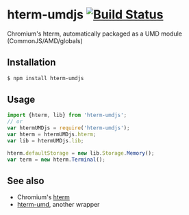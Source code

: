 # hterm-umdjs [![Build Status](https://travis-ci.org/dbkaplun/hterm-umdjs.svg?branch=master)](https://travis-ci.org/dbkaplun/hterm-umdjs)
Chromium's hterm, automatically packaged as a UMD module (CommonJS/AMD/globals)

## Installation

```sh
$ npm install hterm-umdjs
```

## Usage

```js
import {hterm, lib} from 'hterm-umdjs';
// or
var htermUMDjs = require('hterm-umdjs');
var hterm = htermUMDjs.hterm;
var lib = htermUMDjs.lib;

hterm.defaultStorage = new lib.Storage.Memory();
var term = new hterm.Terminal();
```

## See also

* Chromium's [hterm](https://chromium.googlesource.com/apps/libapps/+/HEAD/hterm)
* [hterm-umd](https://www.npmjs.com/package/hterm-umd), another wrapper
